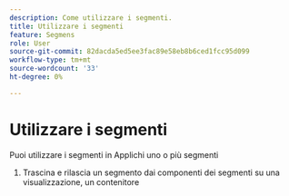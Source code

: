 ```yaml
---
description: Come utilizzare i segmenti.
title: Utilizzare i segmenti
feature: Segmens
role: User
source-git-commit: 82dacda5ed5ee3fac89e58eb8b6ced1fcc95d099
workflow-type: tm+mt
source-wordcount: '33'
ht-degree: 0%

---
```


# Utilizzare i segmenti

Puoi utilizzare i segmenti in
Applichi uno o più segmenti

1. Trascina e rilascia un segmento dai componenti dei segmenti su una visualizzazione, un contenitore